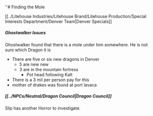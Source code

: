 ''# Finding the Mole

[[../Litehouse Industries/Litehouse Brand/Litehouse Production/Special Interests Department/Denver Team|Denver Specials]]

##### Ghostwalker Issues
Ghostwalker found that there is a mole under him somewhere. He is not sure which Dragon it is
- There are five or six new dragons in Denver
	- 5 are new new 
	- 3 are in the mountain fortress
		- Pot head following Kalt
- There is a 3 mil per person pay for this
- mother of drakes was found at port lavaca


##### [[../NPCs/Neutral/Dragon Council|Dragon Council]]
Slip has another Horror to investigate.
